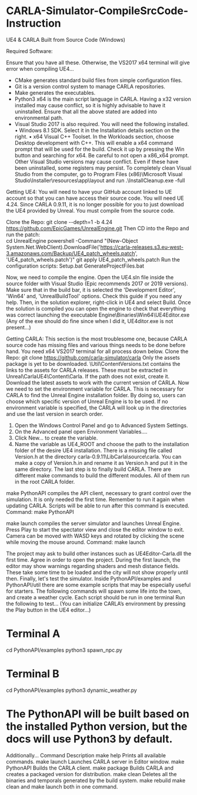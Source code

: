# CARLA-Simulator-CompileSrcCode-Instruction

UE4 & CARLA Built from Source Code (Windows)

Required Software:
 
Ensure that you have all these. Otherwise, the VS2017 x64 terminal will give error when compiling UE4…  
-	CMake generates standard build files from simple configuration files.
-	Git is a version control system to manage CARLA repositories.
-	Make generates the executables.
-	Python3 x64 is the main script language in CARLA. Having a x32 version installed may cause conflict, so it is highly advisable to have it uninstalled.
Ensure that all the above stated are added into environmental path.
-	Visual Studio 2017 is also required. You will need the following installed. 
•	 Windows 8.1 SDK. Select it in the Installation details section on the right.
•	x64 Visual C++ Toolset. In the Workloads section, choose Desktop development with C++. This will enable a x64 command prompt that will be used for the build. Check it up by pressing the Win button and searching for x64. Be careful to not open a x86_x64 prompt.
Other Visual Studio versions may cause conflict. Even if these have been uninstalled, some registers may persist. To completely clean Visual Studio from the computer, go to Program Files (x86)\Microsoft Visual Studio\Installer\resources\app\layout and run .\InstallCleanup.exe -full

Getting UE4:
You will need to have your GitHub account linked to UE account so that you can have access their source code. You will need UE 4.24. Since CARLA 0.9.11, it is no longer possible for you to just download the UE4 provided by Unreal. You must compile from the source code. 

Clone the Repo: git clone --depth=1 -b 4.24 https://github.com/EpicGames/UnrealEngine.git 
Then CD into the Repo and run the patch:     
cd UnrealEngine 
powershell -Command "(New-Object System.Net.WebClient).DownloadFile('https://carla-releases.s3.eu-west-3.amazonaws.com/Backup/UE4_patch_wheels.patch', 'UE4_patch_wheels.patch')"
git apply UE4_patch_wheels.patch
Run the configuration scripts: 
Setup.bat
GenerateProjectFiles.bat

Now, we need to compile the engine. Open the UE4.sln file inside the source folder with Visual Studio (Epic recommends 2017 or 2019 versions). Make sure that in the build bar, it is selected the 'Development Editor', 'Win64' and, 'UnrealBuildTool' options. Check this guide if you need any help. Then, in the solution explorer, right-click in UE4 and select Build.
Once the solution is compiled you can open the engine to check that everything was correct launching the executable Engine\Binaries\Win64\UE4Editor.exe (Any of the exe should do fine since when I did it, UE4ditor.exe is not present…)

Getting CARLA:
This section is the most troublesome one, because CARLA source code has missing files and various things needs to be done before hand. 
You need x64 VS2017 terminal for all process down below. 
Clone the Repo: git clone https://github.com/carla-simulator/carla
Only the assets package is yet to be downloaded. \Util\ContentVersions.txt contains the links to the assets for CARLA releases. These must be extracted in Unreal\CarlaUE4\Content\Carla. If the path does not exist, create it. Download the latest assets to work with the current version of CARLA.
Now we need to set the environment variable for CARLA. This is necessary for CARLA to find the Unreal Engine installation folder. By doing so, users can choose which specific version of Unreal Engine is to be used. If no environment variable is specified, the CARLA will look up in the directories and use the last version in search order. 
1. Open the Windows Control Panel and go to Advanced System Settings.
2. On the Advanced panel open Environment Variables....
3. Click New... to create the variable.
4. Name the variable as UE4_ROOT and choose the path to the installation folder of the desire UE4 installation.
There is a missing file called Version.h at the directory carla-0.9.11\LibCarla\source\carla. You can make a copy of Version.h.in and rename it as Version.h and put it in the same directory.
The last step is to finally build CARLA. There are different make commands to build the different modules. All of them run in the root CARLA folder.

make PythonAPI compiles the API client, necessary to grant control over the simulation. It is only needed the first time. Remember to run it again when updating CARLA. Scripts will be able to run after this command is executed. Command: make PythonAPI

make launch compiles the server simulator and launches Unreal Engine. Press Play to start the spectator view and close the editor window to exit. Camera can be moved with WASD keys and rotated by clicking the scene while moving the mouse around. Command: make launch 

The project may ask to build other instances such as UE4Editor-Carla.dll the first time. Agree in order to open the project. During the first launch, the editor may show warnings regarding shaders and mesh distance fields. These take some time to be loaded and the city will not show properly until then.
Finally, let's test the simulator. Inside PythonAPI/examples and PythonAPI/util there are some example scripts that may be especially useful for starters. The following commands will spawn some life into the town, and create a weather cycle. Each script should be run in one terminal
Run the following to test… (You can initialize CARLA’s environment by pressing the Play button in the UE4 editor…)
# Terminal A 
cd PythonAPI/examples
python3 spawn_npc.py  
# Terminal B
cd PythonAPI/examples
python3 dynamic_weather.py 
# The PythonAPI will be built based on the installed Python version, but the docs will use Python3 by default.

Additionally…
Command	Description
make help	Prints all available commands.
make launch	Launches CARLA server in Editor window.
make PythonAPI	Builds the CARLA client.
make package	Builds CARLA and creates a packaged version for distribution.
make clean	Deletes all the binaries and temporals generated by the build system.
make rebuild	make clean and make launch both in one command.
